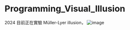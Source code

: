 # Programming_Visual_Illusion
2024
目前正在實驗 Müller-Lyer illusion，
![image](https://github.com/user-attachments/assets/9dbec216-f0a6-48e1-84de-6eeed0060fca)
